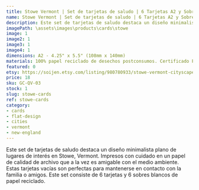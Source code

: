 ```yaml
---
title: Stowe Vermont | Set de tarjetas de saludo | 6 Tarjetas A2 y Sobres
name: Stowe Vermont | Set de tarjetas de saludo | 6 Tarjetas A2 y Sobres
description: Este set de tarjetas de saludo destaca un diseño minimalista plano de lugares de interés en Stowe, Vermont. Impresos con cuidado en un papel de calidad de archivo que a la vez es amigable con el medio ambiente.
imagePath: \assets\images\products\cards\stowe
image: 1
image2: 1
image3: 1
image4: 1
dimensions: A2 - 4.25" x 5.5" (108mm x 140mm)
materials: 100% papel reciclado de desechos postconsumos. Certificado FSC.
featured: 0
etsy: https://soijen.etsy.com/listing/980780933/stowe-vermont-cityscape-blank-note-card?utm_source=Copy&utm_medium=ListingManager&utm_campaign=Share&utm_term=so.lmsm&share_time=1695261579273
price: 18
sku: GC-QV-03
stock: 1
slug: stowe-cards
ref: stowe-cards
category:
- cards
- flat-design
- cities
- vermont
- new-england
---
```

Este set de tarjetas de saludo destaca un diseño minimalista plano de lugares de interés en Stowe, Vermont. Impresos con cuidado en un papel de calidad de archivo que a la vez es amigable con el medio ambiente. Estas tarjetas vacías son perfectas para mantenerse en contacto con la familia o amigos. Este set consiste de 6 tarjetas y 6 sobres blancos de papel reciclado.
